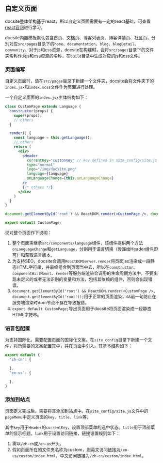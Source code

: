 ## 自定义页面

docsite整体架构基于react，所以自定义页面需要有一定的react基础，可查看[react官网](https://reactjs.org/)进行学习。

docsite内置模板默认包含首页、文档页、博客列表页、博客详情页、社区页，分别对应`src/pages`目录下的`home`、`documentation`、`blog`、`blogDetail`、`community`。对于js和css资源，docsite在构建时，会将`src/pages`目录下的文件夹名称作为js和css资源的名称，在`build`目录中生成对应的js和css文件。

### 页面编写
自定义页面时，请在`src/pages`目录下新建一个文件夹，docsite会将文件夹下的`index.jsx`和`index.scss`文件作为页面进行处理。

一个自定义页面的`index.jsx`主体结构如下：

```jsx
class CustomPage extends Language {
  constructor(props) {
    super(props);
    // others
  }

  render() {
    const language = this.getLanguage();
    // others
    return (
      <div>
        <Header
          currentKey="customKey" // key defined in site_config/site.js pageMenu
          type="normal"
          logo="/img/docsite.png"
          language={language}
          onLanguageChange={this.onLanguageChange}
        />
        {/* others */}
      </div>
    )
  }
}

document.getElementById('root') && ReactDOM.render(<CustomPage />, document.getElementById('root'));

export default CustomPage;
```
现对整个页面作下说明：
1. 整个页面需继承`src/components/language`组件，该组件提供两个方法`onLanguageChange`和`getLanguage`，分别用于语言切换（传递给Header组件即可）和获取语言版本。
2. 为支持SEO，docsite会调用`ReactDOMServer.render`将页面jsx渲染成一段静态HTML字符串，并最终组合到页面当中去，所以在`constructor`、`componentWillMount`、`render`等服务端渲染会调用的生命周期方法中，不要出现未定义的或者无法识别的变量和方法，包括其依赖的组件，否则会出现错误。
3. `document.getElementById('root') && ReactDOM.render(<CustomPage />, document.getElementById('root'));`用于正常的页面渲染，`&&`前一句防止在服务端渲染时dom节点不存在导致报错。
4. `export default CustomPage;`导出页面用于docsite将页面渲染成一段静态HTML字符串。

### 语言包配置
为支持国际化，需要配置页面的国际化文案。在`site_config`目录下新建一个文件，将所需要的文案配置其中，并在页面中引入。其基本结构如下：
```js
export default {
  'zh-cn': {

  },
  'en-us': {

  },
}
```

### 添加到站点

页面定义完成后，需要将其添加到站点中。在`site_config/site.js`文件中的`pageMenu`中定义页面的`key`、`title`、`link`等。

其中`key`用于`Header`的`currentKey`，设置顶部菜单的选中状态。`title`用于顶部菜单的显示标题。`link`用于设置访问链接，链接设置规则如下：

1. 需以`/zh-cn`或`/en-us`开头。
2. 假如页面所在的文件夹名称为custom，则英文访问链接为`/en-us/custom/index.html`，中文访问链接为`/zh-cn/custom/index.html`。

